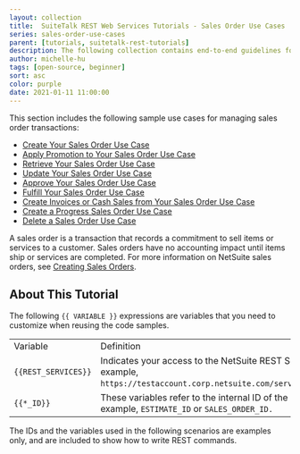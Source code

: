 ```yaml
---
layout: collection
title:  SuiteTalk REST Web Services Tutorials - Sales Order Use Cases
series: sales-order-use-cases
parent: [tutorials, suitetalk-rest-tutorials]
description: The following collection contains end-to-end guidelines for sales order use cases.
author: michelle-hu
tags: [open-source, beginner]
sort: asc
color: purple
date: 2021-01-11 11:00:00
---
```


This section includes the following sample use cases for managing sales order transactions:

*  [Create Your Sales Order Use Case](case-1-create-your-sales-order)
*  [Apply Promotion to Your Sales Order Use Case](case-2-apply-promotion-to-sales-order)
*  [Retrieve Your Sales Order Use Case](case-3-retrieve-sales-order)
*  [Update Your Sales Order Use Case](case-4-update-sales-order)
*  [Approve Your Sales Order Use Case](case-5-approve-sales-order)
*  [Fulfill Your Sales Order Use Case](case-6-fulfill-sales-order)
*  [Create Invoices or Cash Sales from Your Sales Order Use Case](case-7-create-invoice-or-cash-sales-from-sales-order)
*  [Create a Progress Sales Order Use Case](case-8-create-progress-sales-order)
*  [Delete a Sales Order Use Case](case-9-delete-sales-order)

A sales order is a transaction that records a commitment to sell items or services to a customer. Sales orders have no accounting impact until items ship or services are completed. For more information on NetSuite sales orders, see [Creating Sales Orders](https://docs.oracle.com/en/cloud/saas/netsuite/ns-online-help/section_N1216500.html).

## About This Tutorial

The following <!-- {% raw %} --> `{{ VARIABLE }}` <!-- {% endraw %} --> expressions are variables that you need to customize when reusing the code samples.

<table>
  <tbody>
    <tr>
      <td> Variable </td>
      <td> Definition </td>
    </tr>
    <tr>
      <td><!-- {% raw %} --><code>{{REST_SERVICES}}</code><!-- {% endraw %} --></td>
      <td> Indicates your access to the NetSuite REST Service (for example, <code>https://testaccount.corp.netsuite.com/services/rest</code>). </td>
    </tr>
    <tr>
      <td><!-- {% raw %} --><code>{{*_ID}}</code><!-- {% endraw %} --></td>
      <td> These variables refer to the internal ID of the record. For example, <code>ESTIMATE_ID</code> or <code>SALES_ORDER_ID.</code> </td>
    </tr>
  </tbody>
</table>

The IDs and the variables used in the following scenarios are examples only, and are included to show how to write REST commands.